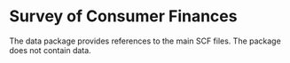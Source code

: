 # Survey of Consumer Finances

The data package provides references to the main SCF files. The package does not contain data. 

